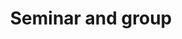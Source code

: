 ---
description: Welcome to Norma Kids, the ultimate mountain playground where curiosity
  meets adventure! Specially designed for children aged 3 to 12, Norma Kids transforms
  the magic of the Alps into a wonderland of laughter, exploration, and snowy (or
  sunny!) surprises.Welcome to Norma Kids, the ultimate mountain playground where
  curiosity meets adventure! Specially designed for children aged 3 to 12, Norma Kids
  transforms the magic of the Alps into a wonderland of laughter, exploration, and
  snowy (or sunny!) surprises.Welcome to Norma Kids, the ultimate mountain playground
  where curiosity meets adventure! Specially designed for children aged 3 to 12, Norma
  Kids transforms the magic of the Alps into a wonderland of laughter, exploration,
  and snowy (or sunny!) surprises.
layout: seminar_and_group
title: Seminar and group
---
